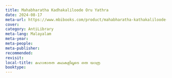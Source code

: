 ```yaml
---
title: Mahabharatha Kadhakaliloode Oru Yathra
date: 2024-08-17
meta-url: https://www.mbibooks.com/product/mahabharatha-kathakaliloode-oru-yathra/
cover: 
category: AntiLibrary
meta-lang: Malayalam
meta-year: 
meta-people: 
meta-publisher: 
recommended: 
revisit: 
local-title: മഹാഭാരത കഥകളിലൂടെ ഒരു യാത്ര
booktype:
---
```

